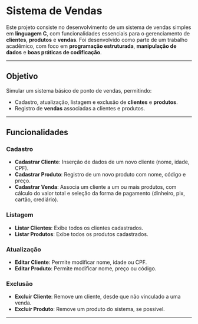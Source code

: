 # Sistema de Vendas

Este projeto consiste no desenvolvimento de um sistema de vendas simples em **linguagem C**, com funcionalidades essenciais para o gerenciamento de **clientes**, **produtos** e **vendas**. Foi desenvolvido como parte de um trabalho acadêmico, com foco em **programação estruturada**, **manipulação de dados** e **boas práticas de codificação**.

---

## Objetivo

Simular um sistema básico de ponto de vendas, permitindo:

- Cadastro, atualização, listagem e exclusão de **clientes** e **produtos**.
- Registro de **vendas** associadas a clientes e produtos.

---

## Funcionalidades

### Cadastro
- **Cadastrar Cliente**: Inserção de dados de um novo cliente (nome, idade, CPF).
- **Cadastrar Produto**: Registro de um novo produto com nome, código e preço.
- **Cadastrar Venda**: Associa um cliente a um ou mais produtos, com cálculo do valor total e seleção da forma de pagamento (dinheiro, pix, cartão, crediário).

### Listagem
- **Listar Clientes**: Exibe todos os clientes cadastrados.
- **Listar Produtos**: Exibe todos os produtos cadastrados.

### Atualização
- **Editar Cliente**: Permite modificar nome, idade ou CPF.
- **Editar Produto**: Permite modificar nome, preço ou código.

### Exclusão
- **Excluir Cliente**: Remove um cliente, desde que não vinculado a uma venda.
- **Excluir Produto**: Remove um produto do sistema, se possível.

---

